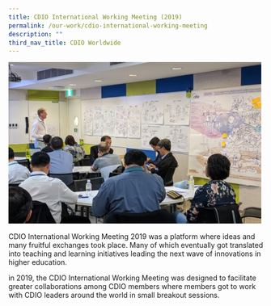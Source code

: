 ```yaml
---
title: CDIO International Working Meeting (2019)
permalink: /our-work/cdio-international-working-meeting
description: ""
third_nav_title: CDIO Worldwide
---
```


![](/images/2019-international-meeting.jpg)

CDIO International Working Meeting 2019 was a platform where ideas and many fruitful exchanges took place. Many of which eventually got translated into teaching and learning initiatives leading the next wave of innovations in higher education.

in 2019, the CDIO International Working Meeting was designed to facilitate greater collaborations among CDIO members where members got to work with CDIO leaders around the world in small breakout sessions.